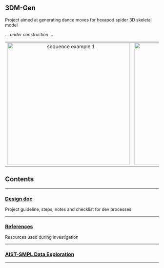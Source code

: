 ## 3DM-Gen

Project aimed at generating dance moves for hexapod spider 3D skeletal model

... *under construction* ...

|                                                                        |                                                                        |
|:----------------------------------------------------------------------:|:----------------------------------------------------------------------:|
| <img width="400" alt="sequence example 1" src="./figures/seq_ex1.gif"> | <img width="400" alt="sequence example 2" src="./figures/seq_ex2.gif"> |


## Contents

---
### [Design doc](https://github.com/Nickel-nc/3DM-Gen/blob/main/docs/designdoc.md)

Project guideline, steps, notes and checklist for dev processes

---

### [References](https://github.com/Nickel-nc/3DM-Gen/blob/main/references/tasks_research.md)

Resources used during investigation

---

### [AIST-SMPL Data Exploration](./notebooks/aist_smpl_exploration.ipynb)

---
